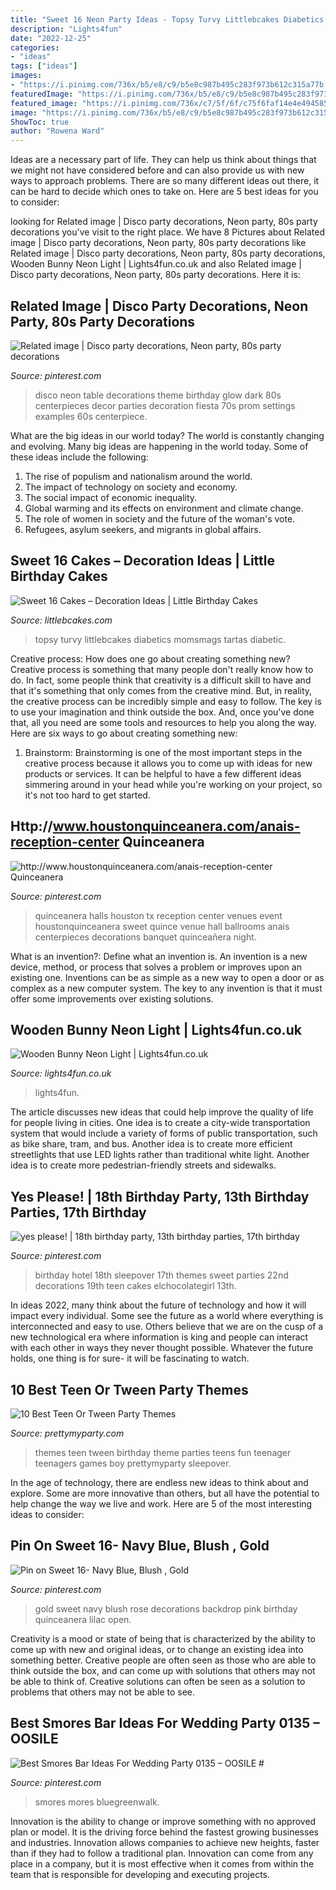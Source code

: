 ```yaml
---
title: "Sweet 16 Neon Party Ideas - Topsy Turvy Littlebcakes Diabetics Momsmags Tartas Diabetic"
description: "Lights4fun"
date: "2022-12-25"
categories:
- "ideas"
tags: ["ideas"]
images:
- "https://i.pinimg.com/736x/b5/e8/c9/b5e8c987b495c283f973b612c315a77b.jpg"
featuredImage: "https://i.pinimg.com/736x/b5/e8/c9/b5e8c987b495c283f973b612c315a77b.jpg"
featured_image: "https://i.pinimg.com/736x/c7/5f/6f/c75f6faf14e4e4945854d8cc20738adb--quinceanera-centerpieces-quinceanera-ideas.jpg"
image: "https://i.pinimg.com/736x/b5/e8/c9/b5e8c987b495c283f973b612c315a77b.jpg"
ShowToc: true
author: "Rowena Ward"
---
```



Ideas are a necessary part of life. They can help us think about things that we might not have considered before and can also provide us with new ways to approach problems. There are so many different ideas out there, it can be hard to decide which ones to take on. Here are 5 best ideas for you to consider: 

	

		
looking for Related image | Disco party decorations, Neon party, 80s party decorations you've visit to the right place. We have 8 Pictures about Related image | Disco party decorations, Neon party, 80s party decorations like Related image | Disco party decorations, Neon party, 80s party decorations, Wooden Bunny Neon Light | Lights4fun.co.uk and also Related image | Disco party decorations, Neon party, 80s party decorations. Here it is:
		
    
## Related Image | Disco Party Decorations, Neon Party, 80s Party Decorations

<img loading=lazy src="https://i.pinimg.com/736x/e8/16/74/e81674e29c1b6c0f2c132ce0e1e5247c.jpg" onerror="this.onerror=null;this.src='https://tse2.mm.bing.net/th?id=OIP.DCVwXniPWuq-0JVIejKjsgHaJ6&amp;pid=15.1';" alt="Related image | Disco party decorations, Neon party, 80s party decorations">

_Source: pinterest.com_

>disco neon table decorations theme birthday glow dark 80s centerpieces decor parties decoration fiesta 70s prom settings examples 60s centerpiece. 

	

What are the big ideas in our world today?
The world is constantly changing and evolving. Many big ideas are happening in the world today. Some of these ideas include the following:
1. The rise of populism and nationalism around the world.
2. The impact of technology on society and economy.
3. The social impact of economic inequality. 
4. Global warming and its effects on environment and climate change. 
5. The role of women in society and the future of the woman's vote. 
6. Refugees, asylum seekers, and migrants in global affairs. 

    
## Sweet 16 Cakes – Decoration Ideas | Little Birthday Cakes

<img loading=lazy src="https://www.littlebcakes.com/wp-content/uploads/2014/02/Sweet-16-Birthday-Cake.jpg" onerror="this.onerror=null;this.src='https://tse2.mm.bing.net/th?id=OIP.0dkJDj5mHY0mZkfoAQmQ6gHaJ6&amp;pid=15.1';" alt="Sweet 16 Cakes – Decoration Ideas | Little Birthday Cakes">

_Source: littlebcakes.com_

>topsy turvy littlebcakes diabetics momsmags tartas diabetic. 

	

Creative process: How does one go about creating something new?
Creative process is something that many people don't really know how to do. In fact, some people think that creativity is a difficult skill to have and that it's something that only comes from the creative mind. But, in reality, the creative process can be incredibly simple and easy to follow. The key is to use your imagination and think outside the box. And, once you've done that, all you need are some tools and resources to help you along the way. Here are six ways to go about creating something new: 
1) Brainstorm: Brainstorming is one of the most important steps in the creative process because it allows you to come up with ideas for new products or services. It can be helpful to have a few different ideas simmering around in your head while you're working on your project, so it's not too hard to get started.

    
## Http://www.houstonquinceanera.com/anais-reception-center Quinceanera

<img loading=lazy src="https://i.pinimg.com/736x/c7/5f/6f/c75f6faf14e4e4945854d8cc20738adb--quinceanera-centerpieces-quinceanera-ideas.jpg" onerror="this.onerror=null;this.src='https://tse2.mm.bing.net/th?id=OIP.dajF6Abeuea0g_jK9r1bGgHaFj&amp;pid=15.1';" alt="http://www.houstonquinceanera.com/anais-reception-center Quinceanera">

_Source: pinterest.com_

>quinceanera halls houston tx reception center venues event houstonquinceanera sweet quince venue hall ballrooms anais centerpieces decorations banquet quinceañera night. 

	

What is an invention?: Define what an invention is.
An invention is a new device, method, or process that solves a problem or improves upon an existing one. Inventions can be as simple as a new way to open a door or as complex as a new computer system. The key to any invention is that it must offer some improvements over existing solutions.

    
## Wooden Bunny Neon Light | Lights4fun.co.uk

<img loading=lazy src="https://cdn.shopify.com/s/files/1/0092/5096/3518/products/LL21014_Wooden-Bunny-Neon-Light-Easter-Decoration_2_2000x2000.jpg?v=1609950875" onerror="this.onerror=null;this.src='https://tse3.mm.bing.net/th?id=OIP.EWwzgeFG4KQBcHW_09j88AHaHa&amp;pid=15.1';" alt="Wooden Bunny Neon Light | Lights4fun.co.uk">

_Source: lights4fun.co.uk_

>lights4fun. 

	

The article discusses new ideas that could help improve the quality of life for people living in cities. One idea is to create a city-wide transportation system that would include a variety of forms of public transportation, such as bike share, tram, and bus. Another idea is to create more efficient streetlights that use LED lights rather than traditional white light. Another idea is to create more pedestrian-friendly streets and sidewalks.

    
## Yes Please! | 18th Birthday Party, 13th Birthday Parties, 17th Birthday

<img loading=lazy src="https://i.pinimg.com/736x/e1/34/43/e13443fd772a4272d82c985dfee28ef3--nd-birthday-daughter-birthday.jpg" onerror="this.onerror=null;this.src='https://tse3.mm.bing.net/th?id=OIP.9SENn8VXC7H4AdGbPCLhqwHaNK&amp;pid=15.1';" alt="yes please! | 18th birthday party, 13th birthday parties, 17th birthday">

_Source: pinterest.com_

>birthday hotel 18th sleepover 17th themes sweet parties 22nd decorations 19th teen cakes elchocolategirl 13th. 

	

In ideas 2022, many think about the future of technology and how it will impact every individual. Some see the future as a world where everything is interconnected and easy to use. Others believe that we are on the cusp of a new technological era where information is king and people can interact with each other in ways they never thought possible. Whatever the future holds, one thing is for sure- it will be fascinating to watch.

    
## 10 Best Teen Or Tween Party Themes

<img loading=lazy src="https://www.prettymyparty.com/wp-content/uploads/2015/04/Teen-Tween-Party-Themes.jpg" onerror="this.onerror=null;this.src='https://tse3.mm.bing.net/th?id=OIP.AzzkQPP7G2Ub_-ikfB-f0QAAAA&amp;pid=15.1';" alt="10 Best Teen Or Tween Party Themes">

_Source: prettymyparty.com_

>themes teen tween birthday theme parties teens fun teenager teenagers games boy prettymyparty sleepover. 

	

In the age of technology, there are endless new ideas to think about and explore. Some are more innovative than others, but all have the potential to help change the way we live and work. Here are 5 of the most interesting ideas to consider: 

    
## Pin On Sweet 16- Navy Blue, Blush , Gold

<img loading=lazy src="https://i.pinimg.com/736x/76/a2/ef/76a2efb22a6e1d5218004adb0952dd7e.jpg" onerror="this.onerror=null;this.src='https://tse3.mm.bing.net/th?id=OIP.X0iGGigDE3IdOAWaERJHmwHaJ3&amp;pid=15.1';" alt="Pin on Sweet 16- Navy Blue, Blush , Gold">

_Source: pinterest.com_

>gold sweet navy blush rose decorations backdrop pink birthday quinceanera lilac open. 

	

Creativity is a mood or state of being that is characterized by the ability to come up with new and original ideas, or to change an existing idea into something better. Creative people are often seen as those who are able to think outside the box, and can come up with solutions that others may not be able to think of. Creative solutions can often be seen as a solution to problems that others may not be able to see.

    
## Best Smores Bar Ideas For Wedding Party 0135 – OOSILE #

<img loading=lazy src="https://i.pinimg.com/736x/b5/e8/c9/b5e8c987b495c283f973b612c315a77b.jpg" onerror="this.onerror=null;this.src='https://tse1.mm.bing.net/th?id=OIP.0qnvFI55loEzLIknXj446QHaLH&amp;pid=15.1';" alt="Best Smores Bar Ideas For Wedding Party 0135 – OOSILE #">

_Source: pinterest.com_

>smores mores bluegreenwalk. 

	

Innovation is the ability to change or improve something with no approved plan or model. It is the driving force behind the fastest growing businesses and industries. Innovation allows companies to achieve new heights, faster than if they had to follow a traditional plan. Innovation can come from any place in a company, but it is most effective when it comes from within the team that is responsible for developing and executing projects.

